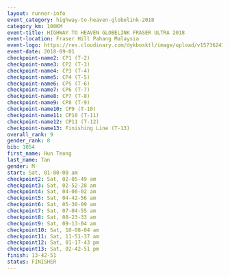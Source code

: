 ```yaml
---
layout: runner-info 
event_category: highway-to-heaven-globelink-2018 
category_km: 100KM 
event-title: HIGHWAY TO HEAVEN GLOBELINK FRASER ULTRA 2018 
event-location: Fraser Hill Pahang Malaysia 
event-logo: https://res.cloudinary.com/dykbosktl/image/upload/v1573624145/Logo/download_nnzjlh.png 
event-date: 2018-09-01 
checkpoint-name2: CP1 (T-2) 
checkpoint-name3: CP2 (T-3) 
checkpoint-name4: CP3 (T-4) 
checkpoint-name5: CP4 (T-5) 
checkpoint-name6: CP5 (T-6) 
checkpoint-name7: CP6 (T-7) 
checkpoint-name8: CP7 (T-8) 
checkpoint-name9: CP8 (T-9) 
checkpoint-name10: CP9 (T-10) 
checkpoint-name11: CP10 (T-11) 
checkpoint-name12: CP11 (T-12) 
checkpoint-name13: Finishing Line (T-13) 
overall_rank: 9
gender_rank: 8
bib: 1054
first_name: Hun Teong
last_name: Tan
gender: M
start: Sat, 01-00-00 am
checkpoint2: Sat, 02-05-49 am
checkpoint3: Sat, 02-52-28 am
checkpoint4: Sat, 04-00-02 am
checkpoint5: Sat, 04-42-56 am
checkpoint6: Sat, 05-30-09 am
checkpoint7: Sat, 07-04-55 am
checkpoint8: Sat, 08-23-33 am
checkpoint9: Sat, 09-13-04 am
checkpoint10: Sat, 10-08-04 am
checkpoint11: Sat, 11-51-37 am
checkpoint12: Sat, 01-17-43 pm
checkpoint13: Sat, 02-42-51 pm
finish: 13-42-51
status: FINISHER
---
```

